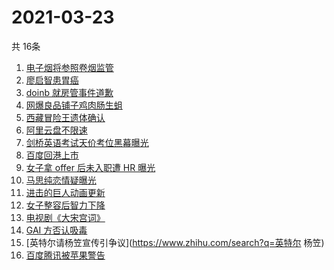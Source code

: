 # 2021-03-23
  共 16条

  <!-- BEGIN -->
  <!-- 最后更新时间:Tue Mar 23 2021 06:11:12 GMT+0000 (Coordinated Universal Time) -->
  1. [电子烟将参照卷烟监管](https://www.zhihu.com/search?q=电子烟)
1. [廖启智患胃癌](https://www.zhihu.com/search?q=胃癌)
1. [doinb 就房管事件道歉](https://www.zhihu.com/search?q=doinb)
1. [网爆良品铺子鸡肉肠生蛆](https://www.zhihu.com/search?q=良品铺子)
1. [西藏冒险王遗体确认](https://www.zhihu.com/search?q=西藏冒险王)
1. [阿里云盘不限速](https://www.zhihu.com/search?q=阿里云盘)
1. [剑桥英语考试天价考位黑幕曝光](https://www.zhihu.com/search?q=剑桥英语)
1. [百度回港上市](https://www.zhihu.com/search?q=百度)
1. [女子拿 offer 后未入职遭 HR 曝光](https://www.zhihu.com/search?q=hr)
1. [马思纯恋情疑曝光](https://www.zhihu.com/search?q=马思纯)
1. [进击的巨人动画更新](https://www.zhihu.com/search?q=进击的巨人)
1. [女子整容后智力下降](https://www.zhihu.com/search?q=整容)
1. [电视剧《大宋宫词》](https://www.zhihu.com/search?q=大宋宫词)
1. [GAI 方否认吸毒](https://www.zhihu.com/search?q=GAI)
1. [英特尔请杨笠宣传引争议](https://www.zhihu.com/search?q=英特尔 杨笠)
1. [百度腾讯被苹果警告](https://www.zhihu.com/search?q=苹果)
  <!-- END -->
  